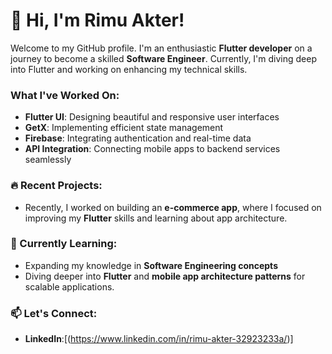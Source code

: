 # 👋 **Hi, I'm Rimu Akter!**

Welcome to my GitHub profile. I'm an enthusiastic **Flutter developer** on a journey to become a skilled **Software Engineer**. Currently, I'm diving deep into Flutter and working on enhancing my technical skills.

###  What I've Worked On:
- **Flutter UI**: Designing beautiful and responsive user interfaces
- **GetX**: Implementing efficient state management
- **Firebase**: Integrating authentication and real-time data
- **API Integration**: Connecting mobile apps to backend services seamlessly

### 🔥 Recent Projects:
- Recently, I worked on building an **e-commerce app**, where I focused on improving my **Flutter** skills and learning about app architecture.

### 🌱 Currently Learning:
- Expanding my knowledge in **Software Engineering concepts**
- Diving deeper into **Flutter** and **mobile app architecture patterns** for scalable applications.

### 📫 Let's Connect:
- **LinkedIn**:[(https://www.linkedin.com/in/rimu-akter-32923233a/)]
